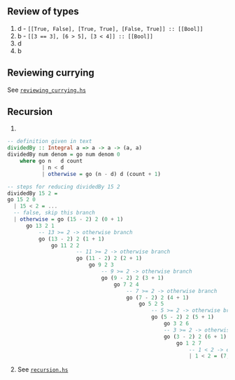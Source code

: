 ## Review of types

1. d - `[[True, False], [True, True], [False, True]] :: [[Bool]]`
2. b - `[[3 == 3], [6 > 5], [3 < 4]] :: [[Bool]]`
3. d
4. b

## Reviewing currying

See [`reviewing_currying.hs`](./reviewing_currying.hs)

## Recursion

1.

```haskell
-- definition given in text
dividedBy :: Integral a => a -> a -> (a, a)
dividedBy num denom = go num denom 0
    where go n   d count
           | n < d
           | otherwise = go (n - d) d (count + 1)

-- steps for reducing dividedBy 15 2
dividedBy 15 2 =
go 15 2 0
  | 15 < 2 = ...
  -- false, skip this branch
  | otherwise = go (15 - 2) 2 (0 + 1)
      go 13 2 1
          -- 13 >= 2 -> otherwise branch
          go (13 - 2) 2 (1 + 1)
              go 11 2 2
                      -- 11 >= 2 -> otherwise branch
                      go (11 - 2) 2 (2 + 1)
                          go 9 2 3
                              -- 9 >= 2 -> otherwise branch
                              go (9 - 2) 2 (3 + 1)
                                  go 7 2 4
                                      -- 7 >= 2 -> otherwise branch
                                      go (7 - 2) 2 (4 + 1)
                                          go 5 2 5
                                              -- 5 >= 2 -> otherwise branch
                                              go (5 - 2) 2 (5 + 1)
                                                  go 3 2 6
                                                  -- 3 >= 2 -> otherwise branch
                                                  go (3 - 2) 2 (6 + 1)
                                                      go 1 2 7
                                                          -- 1 < 2 -> evaluate n < d branch
                                                          | 1 < 2 = (7, 1)
```

2. See [`recursion.hs`](./recursion.hs)